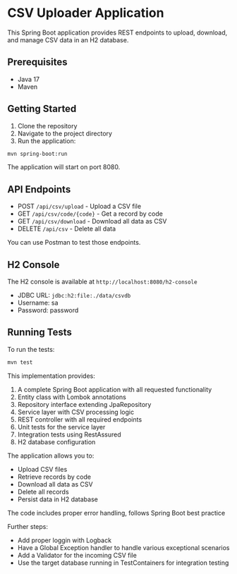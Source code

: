 # CSV Uploader Application

This Spring Boot application provides REST endpoints to upload, download, and manage CSV data in an H2 database.

## Prerequisites

- Java 17
- Maven

## Getting Started

1. Clone the repository
2. Navigate to the project directory
3. Run the application:
```bash
mvn spring-boot:run
```

The application will start on port 8080.

## API Endpoints

- POST `/api/csv/upload` - Upload a CSV file
- GET `/api/csv/code/{code}` - Get a record by code
- GET `/api/csv/download` - Download all data as CSV
- DELETE `/api/csv` - Delete all data

You can use Postman to test those endpoints.

## H2 Console

The H2 console is available at `http://localhost:8080/h2-console`
- JDBC URL: `jdbc:h2:file:./data/csvdb`
- Username: sa
- Password: password

## Running Tests

To run the tests:
```bash
mvn test
```

This implementation provides:
1. A complete Spring Boot application with all requested functionality
2. Entity class with Lombok annotations
3. Repository interface extending JpaRepository
4. Service layer with CSV processing logic
5. REST controller with all required endpoints
6. Unit tests for the service layer
7. Integration tests using RestAssured
8. H2 database configuration

The application allows you to:
- Upload CSV files
- Retrieve records by code
- Download all data as CSV
- Delete all records
- Persist data in H2 database

The code includes proper error handling, follows Spring Boot best practice

Further steps:
- Add proper loggin with Logback
- Have a Global Exception handler to handle various exceptional scenarios
- Add a Validator for the incoming CSV file
- Use the target database running in TestContainers for integration testing